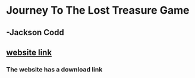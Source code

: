 # Journey To The Lost Treasure Game
## -Jackson Codd
## [website link](https://jrcodd.github.io/Journey-to-the-Lost-Treasure-Game/)
### The website has a download link
